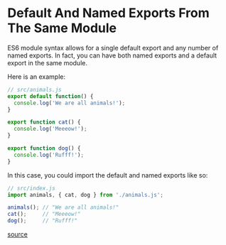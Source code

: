 # Default And Named Exports From The Same Module

ES6 module syntax allows for a single default export and any number of named
exports. In fact, you can have both named exports and a default export in
the same module.

Here is an example:

```javascript
// src/animals.js
export default function() {
  console.log('We are all animals!');
}

export function cat() {
  console.log('Meeeow!');
}

export function dog() {
  console.log('Rufff!');
}
```

In this case, you could import the default and named exports like so:

```javascript
// src/index.js
import animals, { cat, dog } from './animals.js';

animals(); // "We are all animals!"
cat();     // "Meeeow!"
dog();     // "Rufff!"
```

[source](http://2ality.com/2014/09/es6-modules-final.html)
